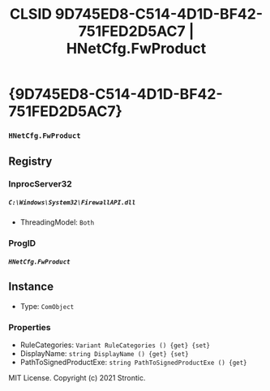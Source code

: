﻿---
title: "CLSID 9D745ED8-C514-4D1D-BF42-751FED2D5AC7 | HNetCfg.FwProduct"
excerpt: What is COM-Object CLSID 9D745ED8-C514-4D1D-BF42-751FED2D5AC7?
---

# {9D745ED8-C514-4D1D-BF42-751FED2D5AC7}

### `HNetCfg.FwProduct`

## Registry


### InprocServer32

##### `C:\Windows\System32\FirewallAPI.dll`
* ThreadingModel: `Both`

### ProgID

##### `HNetCfg.FwProduct`

## Instance

* Type: `ComObject`

### Properties

* RuleCategories: `Variant RuleCategories () {get} {set} `
* DisplayName: `string DisplayName () {get} {set} `
* PathToSignedProductExe: `string PathToSignedProductExe () {get} `

MIT License. Copyright (c) 2021 Strontic.


